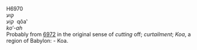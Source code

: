 <body>
  <p>H6970<br>  קוע  <br> קוַֹע  ‎  qôa‛  <br><i>ko‘-ah </i><br>Probably from <a href="h6972.htm">6972</a> in the original sense of <i>cutting</i> off; <i>curtailment</i>; <i>Koa</i>, a region of Babylon: - Koa.<br></p>
 </body>